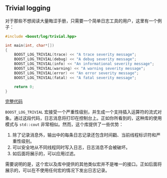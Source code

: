 ## Trivial logging

对于那些不想阅读大量晦涩手册，只需要一个简单日志工具的用户，这里有一个例子：

```cpp
#include <boost/log/trivial.hpp>

int main(int, char*[])
{
    BOOST_LOG_TRIVIAL(trace) << "A trace severity message";
    BOOST_LOG_TRIVIAL(debug) << "A debug severity message";
    BOOST_LOG_TRIVIAL(info) << "An informational severity message";
    BOOST_LOG_TRIVIAL(warning) << "A warning severity message";
    BOOST_LOG_TRIVIAL(error) << "An error severity message";
    BOOST_LOG_TRIVIAL(fatal) << "A fatal severity message";

    return 0;
}
```

[完整代码](https://www.boost.org/doc/libs/1_86_0/libs/log/example/doc/tutorial_trivial.cpp)

`BOOST_LOG_TRIVIAL` 宏接受一个严重性级别，并生成一个支持插入运算符的流式对象。通过这段代码，日志消息将打印在控制台上。正如你所看到的，这种库的使用模式与 `std::cout` 非常相似。然而，这个库提供了一些优势：

1. 除了记录消息外，输出中的每条日志记录还包含时间戳、当前线程标识符和严重性级别。
2. 可以安全地从不同线程同时写入日志，日志消息不会被破坏。
3. 如后面将展示的，可以应用过滤。

需要说明的是，这个宏以及库中提供的其他类似宏并不是唯一的接口。正如后面将展示的，可以在不使用任何宏的情况下发出日志记录。
